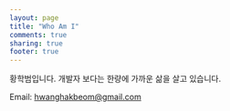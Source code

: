 ```yaml
---
layout: page
title: "Who Am I"
comments: true
sharing: true
footer: true
---
```


황학범입니다.
개발자 보다는 한량에 가까운 삶을 살고 있습니다.

<p>
    Email: <a href="mailto:hwanghakbeom@gmail.com">hwanghakbeom@gmail.com</a>
</p>
